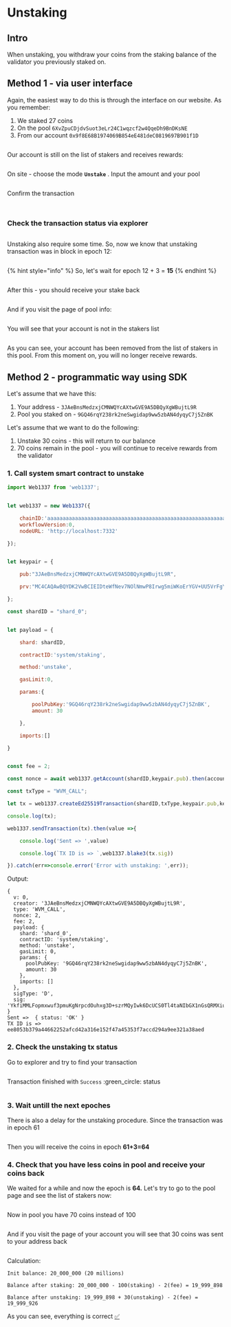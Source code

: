 # Unstaking

## Intro

When unstaking, you withdraw your coins from the staking balance of the validator you previously staked on.

## Method 1 - via user interface

Again, the easiest way to do this is through the interface on our website. As you remember:

1. We staked 27 coins
2. On the pool `6XvZpuCDjdvSuot3eLr24C1wqzcf2w4QqeDh9BnDKsNE`
3. From our account `0x9f8E68B1974069B854eE481deC0819697B901f1D`

<figure><img src="../../../.gitbook/assets/image_2024-11-09_21-25-36.png" alt=""><figcaption></figcaption></figure>

Our account is still on the list of stakers and receives rewards:

<figure><img src="../../../.gitbook/assets/image_2024-11-09_21-26-03.png" alt=""><figcaption></figcaption></figure>

On site - choose the mode **`Unstake`** . Input the amount and your pool

<figure><img src="../../../.gitbook/assets/image_2024-11-09_21-26-39.png" alt=""><figcaption></figcaption></figure>

Confirm the transaction

<figure><img src="../../../.gitbook/assets/image_2024-11-09_21-26-55.png" alt=""><figcaption></figcaption></figure>

<figure><img src="../../../.gitbook/assets/image_2024-11-09_21-27-27.png" alt=""><figcaption></figcaption></figure>

### Check the transaction status via explorer

<figure><img src="../../../.gitbook/assets/image_2024-11-09_21-28-30 (1).png" alt=""><figcaption></figcaption></figure>

Unstaking also require some time. So, now we know that unstaking transaction was in block in epoch 12:

<figure><img src="../../../.gitbook/assets/image (3) (1) (1) (1).png" alt=""><figcaption></figcaption></figure>

{% hint style="info" %}
So, let's wait for epoch 12 + 3 = **15**
{% endhint %}

<figure><img src="../../../.gitbook/assets/image_2024-11-09_21-30-41.png" alt=""><figcaption></figcaption></figure>

After this - you should receive your stake back

<figure><img src="../../../.gitbook/assets/image_2024-11-09_21-31-05.png" alt=""><figcaption></figcaption></figure>

And if you visit the page of pool info:

<figure><img src="../../../.gitbook/assets/image (2) (1) (1) (1).png" alt=""><figcaption></figcaption></figure>

You will see that your account is not in the stakers list

<figure><img src="../../../.gitbook/assets/image_2024-11-09_21-31-25.png" alt=""><figcaption></figcaption></figure>

As you can see, your account has been removed from the list of stakers in this pool. From this moment on, you will no longer receive rewards.

## Method 2 - programmatic way using SDK

Let's assume that we have this:

1. Your address - `3JAeBnsMedzxjCMNWQYcAXtwGVE9A5DBQyXgWBujtL9R`
2. Pool you staked on - `9GQ46rqY238rk2neSwgidap9ww5zbAN4dyqyC7j5ZnBK`

Let's assume that we want to do the following:

1. Unstake 30 coins - this will return to our balance
2. 70 coins remain in the pool - you will continue to receive rewards from the validator

### 1. Call system smart contract to unstake

```javascript
import Web1337 from 'web1337';


let web1337 = new Web1337({

    chainID:'aaaaaaaaaaaaaaaaaaaaaaaaaaaaaaaaaaaaaaaaaaaaaaaaaaaaaaaaaaaaaaaa',
    workflowVersion:0,
    nodeURL: 'http://localhost:7332'

});


let keypair = {

    pub:"3JAeBnsMedzxjCMNWQYcAXtwGVE9A5DBQyXgWBujtL9R",

    prv:"MC4CAQAwBQYDK2VwBCIEIDteWfNev7NOlNmwP8Irwg5miWKoErYGV+UU5VrFgYev"

};

const shardID = "shard_0";


let payload = {

    shard: shardID,

    contractID:'system/staking',

    method:'unstake',

    gasLimit:0,

    params:{

        poolPubKey:'9GQ46rqY238rk2neSwgidap9ww5zbAN4dyqyC7j5ZnBK',
        amount: 30

    },

    imports:[]

}


const fee = 2;

const nonce = await web1337.getAccount(shardID,keypair.pub).then(account=>account.nonce+1);

const txType = "WVM_CALL";

let tx = web1337.createEd25519Transaction(shardID,txType,keypair.pub,keypair.prv,nonce,fee,payload);

console.log(tx);

web1337.sendTransaction(tx).then(value =>{

    console.log('Sent => ',value)

    console.log(`TX ID is => `,web1337.blake3(tx.sig))

}).catch(err=>console.error('Error with unstaking: ',err));
```

Output:

```code-runner-output
{
  v: 0,
  creator: '3JAeBnsMedzxjCMNWQYcAXtwGVE9A5DBQyXgWBujtL9R',
  type: 'WVM_CALL',
  nonce: 2,
  fee: 2,
  payload: {
    shard: 'shard_0',
    contractID: 'system/staking',
    method: 'unstake',
    gasLimit: 0,
    params: {
      poolPubKey: '9GQ46rqY238rk2neSwgidap9ww5zbAN4dyqyC7j5ZnBK',
      amount: 30
    },
    imports: []
  },
  sigType: 'D',
  sig: 'YkfiMMLFopmxwuf3pmuKgNrpcdOuhxg3D+szrMQyIwk6DcUCS0Tl4taNIbGX1nGsQRMXiuNpKASxqyUCJxZ0Cg=='
}
Sent =>  { status: 'OK' }
TX ID is =>  ee8053b379a44662252afcd42a316e152f47a45353f7accd294a9ee321a38aed
```

### 2. Check the unstaking tx status

Go to explorer and try to find your transaction

<figure><img src="../../../.gitbook/assets/image (50).png" alt=""><figcaption></figcaption></figure>

Transaction finished with `Success` :green\_circle: status

<figure><img src="../../../.gitbook/assets/image (51).png" alt=""><figcaption></figcaption></figure>

### 3. Wait untill the next epoches

There is also a delay for the unstaking procedure. Since the transaction was in epoch 61

<figure><img src="../../../.gitbook/assets/image (52).png" alt=""><figcaption></figcaption></figure>

Then you will receive the coins in epoch **61+3=64**

### 4. Check that you have less coins in pool and receive your coins back

We waited for a while and now the epoch is **64.** Let's try to go to the pool page and see the list of stakers now:

<figure><img src="../../../.gitbook/assets/image (54).png" alt=""><figcaption></figcaption></figure>

Now in pool you have 70 coins instead of 100

<figure><img src="../../../.gitbook/assets/image (53).png" alt=""><figcaption></figcaption></figure>

And if you visit the page of your account you will see that 30 coins was sent to your address back

<figure><img src="../../../.gitbook/assets/image (55).png" alt=""><figcaption></figcaption></figure>

Calculation:

```
Init balance: 20_000_000 (20 millions)

Balance after staking: 20_000_000 - 100(staking) - 2(fee) = 19_999_898

Balance after unstaking: 19_999_898 + 30(unstaking) - 2(fee) = 19_999_926
```

As you can see, everything is correct [✅](https://emojipedia.org/check-mark-button)
